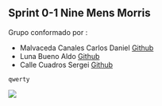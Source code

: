 ##  Sprint 0-1 Nine Mens Morris
Grupo conformado por :
- Malvaceda Canales Carlos Daniel
[Github](https://github.com/danyelliot)
- Luna Bueno Aldo 
[Github](https://github.com/AldoLunaBueno)
- Calle Cuadros Sergei
[Github](https://github.com/sergei270791) 
```
qwerty
```
<img src="https://i.imgur.com/CmXdR3C.png">
